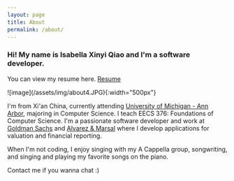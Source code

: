 ```yaml
---
layout: page
title: About
permalink: /about/
---
```


### Hi! My name is Isabella Xinyi Qiao and I'm a software developer. 
<p> You can view my resume here. <a href="/assets/data/Isabella_Xinyi_Qiao_Resume.pdf">Resume</a></p>
![image](/assets/img/about4.JPG){:width="500px"}

I'm from Xi'an China, currently attending [University of Michigan - Ann Arbor](https://umich.edu/), majoring in Computer Science. I teach EECS 376: Foundations of Computer Science. I'm a passionate software developer and work at [Goldman Sachs](https://www.goldmansachs.com/) and [Alvarez & Marsal](https://www.alvarezandmarsal.com/) where I develop applications for valuation and financial reporting. 

When I'm not coding, I enjoy singing with my A Cappella group, songwriting, and singing and playing my favorite songs on the piano. 

Contact me if you wanna chat :)

